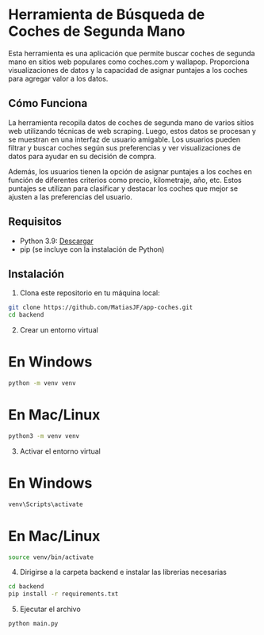 



# Herramienta de Búsqueda de Coches de Segunda Mano

Esta herramienta es una aplicación que permite buscar coches de segunda mano en sitios web populares como coches.com y wallapop. Proporciona visualizaciones de datos y la capacidad de asignar puntajes a los coches para agregar valor a los datos.

## Cómo Funciona

La herramienta recopila datos de coches de segunda mano de varios sitios web utilizando técnicas de web scraping. Luego, estos datos se procesan y se muestran en una interfaz de usuario amigable. Los usuarios pueden filtrar y buscar coches según sus preferencias y ver visualizaciones de datos para ayudar en su decisión de compra.

Además, los usuarios tienen la opción de asignar puntajes a los coches en función de diferentes criterios como precio, kilometraje, año, etc. Estos puntajes se utilizan para clasificar y destacar los coches que mejor se ajusten a las preferencias del usuario.

## Requisitos

- Python 3.9: [Descargar](https://www.python.org/downloads/)
- pip (se incluye con la instalación de Python)

## Instalación

1. Clona este repositorio en tu máquina local:

```bash
git clone https://github.com/MatiasJF/app-coches.git
cd backend
```

2. Crear un entorno virtual

# En Windows
```bash
python -m venv venv
```

# En Mac/Linux
```bash
python3 -m venv venv
```
3. Activar el entorno virtual

# En Windows
```bash
venv\Scripts\activate
```

# En Mac/Linux
```bash
source venv/bin/activate
```
4. Dirigirse a la carpeta backend e instalar las librerias necesarias
```bash
cd backend
pip install -r requirements.txt
```

5. Ejecutar el archivo
```bash
python main.py
```




